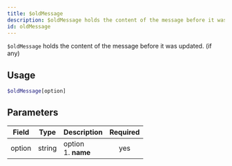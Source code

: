 ```yaml
---
title: $oldMessage 
description: $oldMessage holds the content of the message before it was updated. (if any)
id: oldMessage
---
```


`$oldMessage` holds the content of the message before it was updated. (if any)

## Usage

```php
$oldMessage[option]
```

## Parameters 


| Field     | Type    | Description                                        | Required |
|-----------|---------|----------------------------------------------------| :------: |
| option    | string  | option <br /> 1. **name**                            | yes      |
